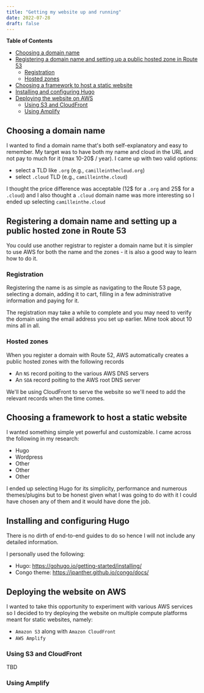 ```yaml
---
title: "Getting my website up and running"
date: 2022-07-28
draft: false
---
```

**Table of Contents**
- [Choosing a domain name](#choosing-a-domain-name)
- [Registering a domain name and setting up a public hosted zone in Route 53](#registering-a-domain-name-and-setting-up-a-public-hosted-zone-in-route-53)
  - [Registration](#registration)
  - [Hosted zones](#hosted-zones)
- [Choosing a framework to host a static website](#choosing-a-framework-to-host-a-static-website)
- [Installing and configuring Hugo](#installing-and-configuring-hugo)
- [Deploying the website on AWS](#deploying-the-website-on-aws)
  - [Using S3 and CloudFront](#using-s3-and-cloudfront)
  - [Using Amplify](#using-amplify)

## Choosing a domain name
I wanted to find a domain name that's both self-explanatory and easy to remember. My target was to have both my name and cloud in the URL and not pay to much for it (max 10-20$ / year). I came up with two valid options:
- select a TLD like `.org` (e.g., `camilleinthecloud.org`)
- select `.cloud` TLD (e.g., `camilleinthe.cloud`)

I thought the price difference was acceptable (12$ for a `.org` and 25$ for a `.cloud`) and I also thought a `.cloud` domain name was more interesting so I ended up selecting `camilleinthe.cloud`

## Registering a domain name and setting up a public hosted zone in Route 53
You could use another registrar to register a domain name but it is simpler to use AWS for both the name and the zones - it is also a good way to learn how to do it.

### Registration
Registering the name is as simple as navigating to the Route 53 page, selecting a domain, adding it to cart, filling in a few administrative information and paying for it.

The registration may take a while to complete and you may need to verify the domain using the email address you set up earlier. Mine took about 10 mins all in all.

### Hosted zones
When you register a domain with Route 52, AWS automatically creates a public hosted zones with the following records
- An `NS` record poiting to the various AWS DNS servers
- An `SOA` record poiting to the AWS root DNS server

We'll be using CloudFront to serve the website so we'll need to add the relevant records when the time comes.

## Choosing a framework to host a static website
I wanted something simple yet powerful and customizable. I came across the following in my research:
- Hugo
- Wordpress
- Other
- Other
- Other

I ended up selecting Hugo for its simplicity, performance and numerous themes/plugins but to be honest given what I was going to do with it I could have chosen any of them and it would have done the job.

## Installing and configuring Hugo

There is no dirth of end-to-end guides to do so hence I will not include any detailed information.

I personally used the following:
- Hugo: https://gohugo.io/getting-started/installing/
- Congo theme: https://jpanther.github.io/congo/docs/

## Deploying the website on AWS
I wanted to take this opportunity to experiment with various AWS services so I decided to try deploying the website on multiple compute platforms meant for static websites, namely:
- `Amazon S3` along with `Amazon CloudFront`
- `AWS Amplify`

### Using S3 and CloudFront

TBD

### Using Amplify

